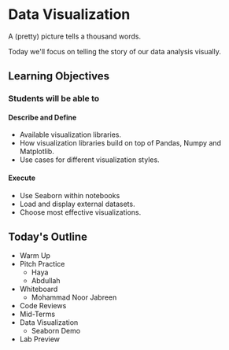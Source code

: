 # Data Visualization

A (pretty) picture tells a thousand words.

Today we'll focus on telling the story of our data analysis visually.

## Learning Objectives

### Students will be able to

#### Describe and Define

- Available visualization libraries.
- How visualization libraries build on top of Pandas, Numpy and Matplotlib.
- Use cases for different visualization styles.

#### Execute

- Use Seaborn within notebooks
- Load and display external datasets.
- Choose most effective visualizations.

## Today's Outline

- Warm Up
- Pitch Practice
    - Haya
    - Abdullah
- Whiteboard
    - Mohammad Noor Jabreen  
- Code Reviews
- Mid-Terms
- Data Visualization
    - Seaborn Demo
- Lab Preview

